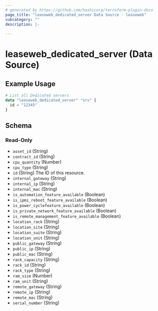 ```yaml
---
# generated by https://github.com/hashicorp/terraform-plugin-docs
page_title: "leaseweb_dedicated_server Data Source - leaseweb"
subcategory: ""
description: |-
  
---
```


# leaseweb_dedicated_server (Data Source)



## Example Usage

```terraform
# List all Dedicated servers
data "leaseweb_dedicated_server" "srv" {
  id = "12345"
}
```

<!-- schema generated by tfplugindocs -->
## Schema

### Read-Only

- `asset_id` (String)
- `contract_id` (String)
- `cpu_quantity` (Number)
- `cpu_type` (String)
- `id` (String) The ID of this resource.
- `internal_gateway` (String)
- `internal_ip` (String)
- `internal_mac` (String)
- `is_automation_feature_available` (Boolean)
- `is_ipmi_reboot_feature_available` (Boolean)
- `is_power_cyclefeature_available` (Boolean)
- `is_private_network_feature_available` (Boolean)
- `is_remote_management_feature_available` (Boolean)
- `location_rack` (String)
- `location_site` (String)
- `location_suite` (String)
- `location_unit` (String)
- `public_gateway` (String)
- `public_ip` (String)
- `public_mac` (String)
- `rack_capacity` (String)
- `rack_id` (String)
- `rack_type` (String)
- `ram_size` (Number)
- `ram_unit` (String)
- `remote_gateway` (String)
- `remote_ip` (String)
- `remote_mac` (String)
- `serial_number` (String)
